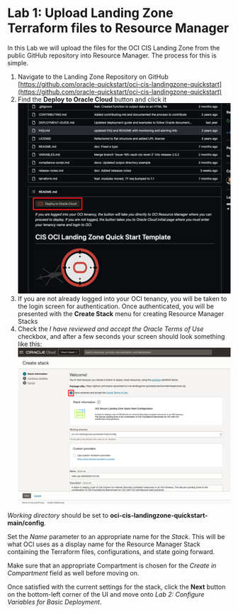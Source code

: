 # Lab 1: Upload Landing Zone Terraform files to Resource Manager

In this Lab we will upload the files for the OCI CIS Landing Zone from the public GitHub repository into Resource Manager. The process for this is simple.

1. Navigate to the Landing Zone Repository on GitHub [https://github.com/oracle-quickstart/oci-cis-landingzone-quickstart](https://github.com/oracle-quickstart/oci-cis-landingzone-quickstart)
2. Find the __Deploy to Oracle Cloud__ button and click it ![Deploy to Oracle Cloud Button](images/button.png " ")
3. If you are not already logged into your OCI tenancy, you will be taken to the login screen for authentication. Once authenticated, you will be presented with the __Create Stack__ menu for creating Resource Manager Stacks
4. Check the _I have reviewed and accept the Oracle Terms of Use_ checkbox, and after a few seconds your screen should look something like this: ![Create Stack Screen](images/create-stack.png " ")

_Working directory_ should be set to __oci-cis-landingzone-quickstart-main/config__.

Set the _Name_ parameter to an appropriate name for the _Stack_. This will be what OCI uses as a display name for the Resource Manager Stack containing the Terraform files, configurations, and state going forward.

Make sure that an appropriate Compartment is chosen for the _Create in Compartment_ field as well before moving on.

Once satisfied with the current settings for the stack, click the __Next__ button on the bottom-left corner of the UI and move onto _Lab 2: Configure Variables for Basic Deployment_.
